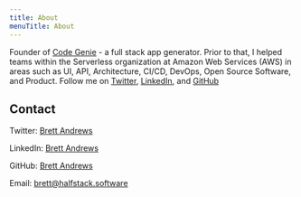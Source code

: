 ```yaml
---
title: About
menuTitle: About
---
```


Founder of [Code Genie](https://codegenie.codes) - a full stack app generator. Prior to that, I helped teams within the Serverless organization at Amazon Web Services (AWS) in areas such as UI, API, Architecture, CI/CD, DevOps, Open Source Software, and Product. Follow me on [Twitter](https://twitter.com/AWSbrett), [LinkedIn](https://www.linkedin.com/in/breandr/), and [GitHub](https://github.com/brettstack)

## Contact

Twitter: [Brett Andrews](https://twitter.com/AWSbrett)

LinkedIn: [Brett Andrews](https://www.linkedin.com/in/breandr/)

GitHub: [Brett Andrews](https://github.com/brettstack)

Email: [brett@halfstack.software](mailto:brett@halfstack.software)